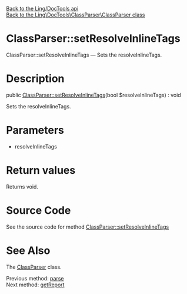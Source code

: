 [Back to the Ling/DocTools api](https://github.com/lingtalfi/DocTools/blob/master/doc/api/Ling/DocTools.md)<br>
[Back to the Ling\DocTools\ClassParser\ClassParser class](https://github.com/lingtalfi/DocTools/blob/master/doc/api/Ling/DocTools/ClassParser/ClassParser.md)


ClassParser::setResolveInlineTags
================



ClassParser::setResolveInlineTags — Sets the resolveInlineTags.




Description
================


public [ClassParser::setResolveInlineTags](https://github.com/lingtalfi/DocTools/blob/master/doc/api/Ling/DocTools/ClassParser/ClassParser/setResolveInlineTags.md)(bool $resolveInlineTags) : void




Sets the resolveInlineTags.




Parameters
================


- resolveInlineTags

    


Return values
================

Returns void.








Source Code
===========
See the source code for method [ClassParser::setResolveInlineTags](https://github.com/lingtalfi/DocTools/blob/master/ClassParser/ClassParser.php#L646-L649)


See Also
================

The [ClassParser](https://github.com/lingtalfi/DocTools/blob/master/doc/api/Ling/DocTools/ClassParser/ClassParser.md) class.

Previous method: [parse](https://github.com/lingtalfi/DocTools/blob/master/doc/api/Ling/DocTools/ClassParser/ClassParser/parse.md)<br>Next method: [getReport](https://github.com/lingtalfi/DocTools/blob/master/doc/api/Ling/DocTools/ClassParser/ClassParser/getReport.md)<br>

